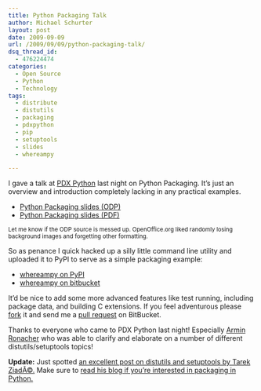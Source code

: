 ```yaml
---
title: Python Packaging Talk
author: Michael Schurter
layout: post
date: 2009-09-09
url: /2009/09/09/python-packaging-talk/
dsq_thread_id:
  - 476224474
categories:
  - Open Source
  - Python
  - Technology
tags:
  - distribute
  - distutils
  - packaging
  - pdxpython
  - pip
  - setuptools
  - slides
  - whereampy

---
```

I gave a talk at [PDX Python][1] last night on Python Packaging. It&#8217;s just an overview and introduction completely lacking in any practical examples.

  * [Python Packaging slides (ODP)][2]
  * [Python Packaging slides (PDF)][3]

<small>Let me know if the ODP source is messed up. OpenOffice.org liked randomly losing background images and forgetting other formatting.</small>

So as penance I quick hacked up a silly little command line utility and uploaded it to PyPI to serve as a simple packaging example:

  * [whereampy on PyPI][4]
  * [whereampy on bitbucket][5]

It&#8217;d be nice to add some more advanced features like test running, including package data, and building C extensions. If you feel adventurous please [fork][6] it and send me a [pull request][7] on BitBucket.

Thanks to everyone who came to PDX Python last night! Especially [Armin Ronacher][8] who was able to clarify and elaborate on a number of different distutils/setuptools topics!

**Update:** Just spotted [an excellent post on distutils and setuptools by Tarek ZiadÃ©.][9] Make sure to [read his blog if you&#8217;re interested in packaging in Python.][10]

 [1]: http://pdxpython.org/
 [2]: /files/packaging.odp
 [3]: /files/packaging-2.pdf
 [4]: http://pypi.python.org/pypi/whereampy
 [5]: http://bitbucket.org/schmichael/whereampy/
 [6]: http://bitbucket.org/schmichael/whereampy/fork/
 [7]: http://bitbucket.org/schmichael/whereampy/pull/
 [8]: http://lucumr.pocoo.org/
 [9]: http://tarekziade.wordpress.com/2009/09/12/static-metadata-for-distutils/
 [10]: http://tarekziade.wordpress.com/